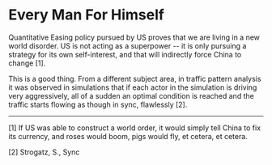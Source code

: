 # Every Man For Himself

Quantitative Easing policy pursued by US proves that we are living in
a new world disorder. US is not acting as a superpower -- it is only
pursuing a strategy for its own self-interest, and that will
indirectly force China to change [1].

This is a good thing. From a different subject area, in traffic
pattern analysis it was observed in simulations that if each actor in
the simulation is driving very aggressively, all of a sudden an
optimal condition is reached and the traffic starts flowing as though
in sync, flawlessly [2].

---

[1] If US was able to construct a world order, it would simply tell
China to fix its currency, and roses would boom, pigs would fly, et
cetera, et cetera.

[2] Strogatz, S., Sync
